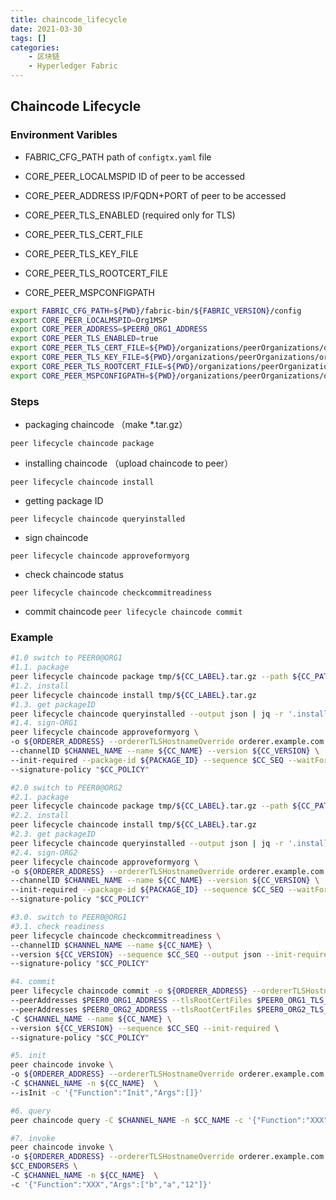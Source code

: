 ```yaml
---
title: chaincode_lifecycle
date: 2021-03-30
tags: []
categories: 
    - 区块链
    - Hyperledger Fabric
---
```


## Chaincode Lifecycle

### Environment Varibles

- FABRIC_CFG_PATH
path of `configtx.yaml` file

- CORE_PEER_LOCALMSPID
ID of peer to be accessed

- CORE_PEER_ADDRESS
IP/FQDN+PORT of peer to be accessed

- CORE_PEER_TLS_ENABLED (required only for TLS)

- CORE_PEER_TLS_CERT_FILE

- CORE_PEER_TLS_KEY_FILE

- CORE_PEER_TLS_ROOTCERT_FILE

- CORE_PEER_MSPCONFIGPATH

```bash
export FABRIC_CFG_PATH=${PWD}/fabric-bin/${FABRIC_VERSION}/config
export CORE_PEER_LOCALMSPID=Org1MSP
export CORE_PEER_ADDRESS=$PEER0_ORG1_ADDRESS
export CORE_PEER_TLS_ENABLED=true
export CORE_PEER_TLS_CERT_FILE=${PWD}/organizations/peerOrganizations/org1.example.com/peers/peer0.org1.example.com/tls/server.crt
export CORE_PEER_TLS_KEY_FILE=${PWD}/organizations/peerOrganizations/org1.example.com/peers/peer0.org1.example.com/tls/server.key
export CORE_PEER_TLS_ROOTCERT_FILE=${PWD}/organizations/peerOrganizations/org1.example.com/peers/peer0.org1.example.com/tls/ca.crt
export CORE_PEER_MSPCONFIGPATH=${PWD}/organizations/peerOrganizations/org1.example.com/users/Admin@org1.example.com/msp

```

### Steps

- packaging chaincode （make *.tar.gz）

`peer lifecycle chaincode package`

- installing chaincode （upload chaincode to peer）

`peer lifecycle chaincode install`

- getting package ID

`peer lifecycle chaincode queryinstalled`

- sign chaincode

`peer lifecycle chaincode approveformyorg`

- check chaincode status

`peer lifecycle chaincode checkcommitreadiness`

- commit chaincode
`peer lifecycle chaincode commit`

### Example

```bash
#1.0 switch to PEER0@ORG1
#1.1. package
peer lifecycle chaincode package tmp/${CC_LABEL}.tar.gz --path ${CC_PATH} --lang $CC_LANG --label ${CC_LABEL}
#1.2. install
peer lifecycle chaincode install tmp/${CC_LABEL}.tar.gz
#1.3. get packageID
peer lifecycle chaincode queryinstalled --output json | jq -r '.installed_chaincodes[] | select(.label == env.CC_LABEL) | .package_id'
#1.4. sign-ORG1
peer lifecycle chaincode approveformyorg \
-o ${ORDERER_ADDRESS} --ordererTLSHostnameOverride orderer.example.com --tls $CORE_PEER_TLS_ENABLED --cafile $ORDERER_CA \
--channelID $CHANNEL_NAME --name ${CC_NAME} --version ${CC_VERSION} \
--init-required --package-id ${PACKAGE_ID} --sequence $CC_SEQ --waitForEvent \
--signature-policy "$CC_POLICY"

#2.0 switch to PEER0@ORG2
#2.1. package
peer lifecycle chaincode package tmp/${CC_LABEL}.tar.gz --path ${CC_PATH} --lang $CC_LANG --label ${CC_LABEL}
#2.2. install
peer lifecycle chaincode install tmp/${CC_LABEL}.tar.gz
#2.3. get packageID
peer lifecycle chaincode queryinstalled --output json | jq -r '.installed_chaincodes[] | select(.label == env.CC_LABEL) | .package_id'
#2.4. sign-ORG2
peer lifecycle chaincode approveformyorg \
-o ${ORDERER_ADDRESS} --ordererTLSHostnameOverride orderer.example.com --tls $CORE_PEER_TLS_ENABLED --cafile $ORDERER_CA \
--channelID $CHANNEL_NAME --name ${CC_NAME} --version ${CC_VERSION} \
--init-required --package-id ${PACKAGE_ID} --sequence $CC_SEQ --waitForEvent \
--signature-policy "$CC_POLICY"

#3.0. switch to PEER0@ORG1
#3.1. check readiness
peer lifecycle chaincode checkcommitreadiness \
--channelID $CHANNEL_NAME --name ${CC_NAME} \
--version ${CC_VERSION} --sequence $CC_SEQ --output json --init-required \
--signature-policy "$CC_POLICY"

#4. commit
peer lifecycle chaincode commit -o ${ORDERER_ADDRESS} --ordererTLSHostnameOverride orderer.example.com --tls $CORE_PEER_TLS_ENABLED --cafile $ORDERER_CA \
--peerAddresses $PEER0_ORG1_ADDRESS --tlsRootCertFiles $PEER0_ORG1_TLS_ROOTCERT_FILE \
--peerAddresses $PEER0_ORG2_ADDRESS --tlsRootCertFiles $PEER0_ORG2_TLS_ROOTCERT_FILE \
-C $CHANNEL_NAME --name ${CC_NAME} \
--version ${CC_VERSION} --sequence $CC_SEQ --init-required \
--signature-policy "$CC_POLICY"

#5. init
peer chaincode invoke \
-o ${ORDERER_ADDRESS} --ordererTLSHostnameOverride orderer.example.com --tls $CORE_PEER_TLS_ENABLED --cafile $ORDERER_CA \
-C $CHANNEL_NAME -n ${CC_NAME}  \
--isInit -c '{"Function":"Init","Args":[]}'

#6. query
peer chaincode query -C $CHANNEL_NAME -n $CC_NAME -c '{"Function":"XXX", "Args":[]}'

#7. invoke
peer chaincode invoke \
-o ${ORDERER_ADDRESS} --ordererTLSHostnameOverride orderer.example.com --tls $CORE_PEER_TLS_ENABLED --cafile $ORDERER_CA \
$CC_ENDORSERS \
-C $CHANNEL_NAME -n ${CC_NAME}  \
-c '{"Function":"XXX","Args":["b","a","12"]}'
```

